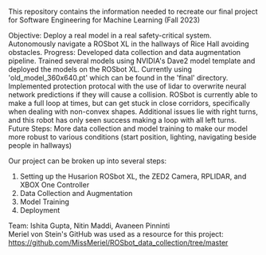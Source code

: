 This repository contains the information needed to recreate our final project for Software Engineering for Machine Learning (Fall 2023)

Objective: Deploy a real model in a real safety-critical system. Autonomously navigate a ROSbot XL in the hallways of Rice Hall avoiding obstacles.
Progress: Developed data collection and data augmentation pipeline. Trained several models using NVIDIA's Dave2 model template and deployed the models on the ROSbot XL. Currently using 'old_model_360x640.pt' which can be found in the 'final' directory. Implemented protection protocal with the use of lidar to overwrite neural network predictions if they will cause a collision. ROSbot is currently able to make a full loop at times, but can get stuck in close corridors, specifically when dealing with non-convex shapes. Additional issues lie with right turns, and this robot has only seen success making a loop with all left turns. 
Future Steps: More data collection and model training to make our model more robust to various conditions (start position, lighting, navigating beside people in hallways)

Our project can be broken up into several steps:
1. Setting up the Husarion ROSbot XL, the ZED2 Camera, RPLIDAR, and XBOX One Controller
2. Data Collection and Augmentation
3. Model Training
4. Deployment


Team: Ishita Gupta, Nitin Maddi, Avaneen Pinninti  
Meriel von Stein's GitHub was used as a resource for this project: https://github.com/MissMeriel/ROSbot_data_collection/tree/master
